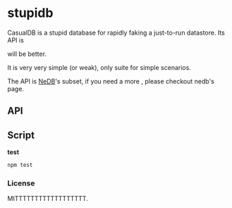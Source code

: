 # stupidb

CasualDB is a stupid database for rapidly faking a just-to-run datastore. Its API is 

 will be better.

It is very very simple (or weak), only suite for simple scenarios.

The API is [NeDB](https://github.com/louischatriot/nedb)'s subset, if you need a more , please checkout nedb's page.


## API

## Script

__test__

```js
npm test
```


### License

MITTTTTTTTTTTTTTTTTT.
